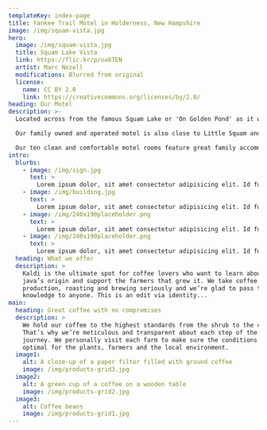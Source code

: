 ```yaml
---
templateKey: index-page
title: Yankee Trail Motel in Holderness, New Hampshire
image: /img/squam-vista.jpg
hero:
  image: /img/squam-vista.jpg
  title: Squam Lake Vista
  link: https://flic.kr/p/oa6TEN
  artist: Marc Nozell
  modifications: Blurred from original
  license:
    name: CC BY 2.0
    link: https://creativecommons.org/licenses/by/2.0/
heading: Our Motel
description: >-
  Located across from the famous Squam Lake or 'On Golden Pond' as it was known in the famous 1981 movie with Henry Fonda and Katharine Hepburn in Holderness, New Hampshire.

  Our family owned and operated motel is also close to Little Squam and Lakes Winnipesaukee, we pride ourselves on making your trip to the White Mountains an affordable and unforgettable experience.

  Our ten clean and comfortable motel rooms feature great family accommodations with many amenities.
intro:
  blurbs:
    - image: /img/sign.jpg
      text: >
        Lorem ipsum dolor, sit amet consectetur adipisicing elit. Id fuga beatae assumenda consequatur voluptas iure ratione hic ullam esse debitis. Facilis eaque adipisci esse distinctio, maxime necessitatibus officia minus odio ratione odit iste ab illum nam voluptatum vero laborum quaerat quasi, commodi iusto soluta. Ratione dolor inventore in obcaecati facilis fugit excepturi cupiditate saepe delectus illo optio adipisci.
    - image: /img/building.jpg
      text: >
        Lorem ipsum dolor, sit amet consectetur adipisicing elit. Id fuga beatae assumenda consequatur voluptas iure ratione hic ullam esse debitis. Facilis eaque adipisci esse distinctio, maxime necessitatibus officia minus odio ratione odit iste ab illum nam voluptatum vero laborum quaerat quasi, commodi iusto soluta. Ratione dolor inventore in obcaecati facilis fugit excepturi cupiditate saepe delectus illo optio adipisci.
    - image: /img/240x190placeholder.png
      text: >
        Lorem ipsum dolor, sit amet consectetur adipisicing elit. Id fuga beatae assumenda consequatur voluptas iure ratione hic ullam esse debitis. Facilis eaque adipisci esse distinctio, maxime necessitatibus officia minus odio ratione odit iste ab illum nam voluptatum vero laborum quaerat quasi, commodi iusto soluta. Ratione dolor inventore in obcaecati facilis fugit excepturi cupiditate saepe delectus illo optio adipisci.
    - image: /img/240x190placeholder.png
      text: >
        Lorem ipsum dolor, sit amet consectetur adipisicing elit. Id fuga beatae assumenda consequatur voluptas iure ratione hic ullam esse debitis. Facilis eaque adipisci esse distinctio, maxime necessitatibus officia minus odio ratione odit iste ab illum nam voluptatum vero laborum quaerat quasi, commodi iusto soluta. Ratione dolor inventore in obcaecati facilis fugit excepturi cupiditate saepe delectus illo optio adipisci.
  heading: What we offer
  description: >
    Kaldi is the ultimate spot for coffee lovers who want to learn about their
    java’s origin and support the farmers that grew it. We take coffee
    production, roasting and brewing seriously and we’re glad to pass that
    knowledge to anyone. This is an edit via identity...
main:
  heading: Great coffee with no compromises
  description: >
    We hold our coffee to the highest standards from the shrub to the cup.
    That’s why we’re meticulous and transparent about each step of the coffee’s
    journey. We personally visit each farm to make sure the conditions are
    optimal for the plants, farmers and the local environment.
  image1:
    alt: A close-up of a paper filter filled with ground coffee
    image: /img/products-grid3.jpg
  image2:
    alt: A green cup of a coffee on a wooden table
    image: /img/products-grid2.jpg
  image3:
    alt: Coffee beans
    image: /img/products-grid1.jpg
---
```

